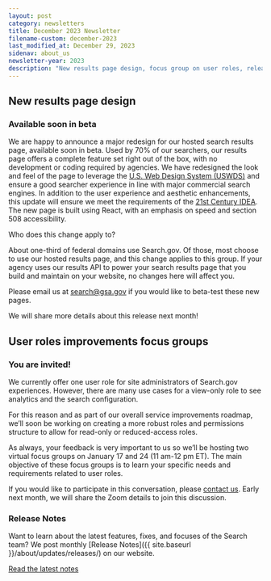 ```yaml
---
layout: post
category: newsletters
title: December 2023 Newsletter
filename-custom: december-2023
last_modified_at: December 29, 2023
sidenav: about_us
newsletter-year: 2023
description: "New results page design, focus group on user roles, release notes."
---
```


## New results page design

### Available soon in beta

We are happy to announce a major redesign for our hosted search results page, available soon in beta. Used by 70% of our searchers, our results page offers a complete feature set right out of the box, with no development or coding required by agencies. We have redesigned the look and feel of the page to leverage the [U.S. Web Design System (USWDS)](https://designsystem.digital.gov/?utm_medium=email&utm_source=govDelivery) and ensure a good searcher experience in line with major commercial search engines. In addition to the user experience and aesthetic enhancements, this update will ensure we meet the requirements of the [21st Century IDEA](https://digital.gov/topics/21st-century-idea/?utm_medium=email&utm_source=govDelivery). The new page is built using React, with an emphasis on speed and section 508 accessibility. 

Who does this change apply to?

About one-third of federal domains use Search.gov. Of those, most choose to use our hosted results page, and this change applies to this group. If your agency uses our results API to power your search results page that you build and maintain on your website, no changes here will affect you.

Please email us at [search@gsa.gov](mailto:search@gsa.gov) if you would like to beta-test these new pages.

We will share more details about this release next month!



## User roles improvements focus groups

### You are invited!

We currently offer one user role for site administrators of Search.gov experiences. However, there are many use cases for a view-only role to see analytics and the search configuration. 

For this reason and as part of our overall service improvements roadmap, we’ll soon be working on creating a more robust roles and permissions structure to allow for read-only or reduced-access roles. 

As always, your feedback is very important to us so we’ll be hosting two virtual focus groups on January 17 and 24 (11 am-12 pm ET). The main objective of these focus groups is to learn your specific needs and requirements related to user roles.

If you would like to participate in this conversation, please [contact us](mailto:search@gsa.gov). Early next month, we will share the Zoom details to join this discussion.


### Release Notes

Want to learn about the latest features, fixes, and focuses of the Search team? We post monthly [Release Notes]({{ site.baseurl }}/about/updates/releases/) on our website.

[Read the latest notes]({{site.baseurl}}/about/updates/releases/november-2023.html)
